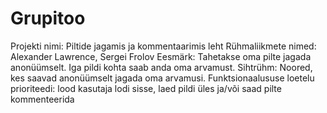 # Grupitoo
Projekti nimi: Piltide jagamis ja kommentaarimis leht
Rühmaliikmete nimed: Alexander Lawrence, Sergei Frolov
Eesmärk: Tahetakse oma pilte jagada anonüümselt. Iga pildi kohta saab anda oma arvamust.
Sihtrühm: Noored, kes saavad anonüümselt jagada oma arvamusi.
Funktsionaalususe loetelu prioriteedi: lood kasutaja lodi sisse, laed pildi üles ja/või saad pilte kommenteerida
